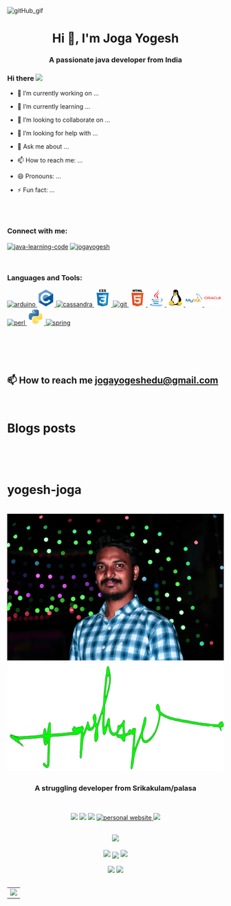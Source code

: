 
<!--





![iloveyouDeepika_gif_gif_001_gif](https://user-images.githubusercontent.com/36118169/173302465-010f70b2-ff3e-4647-ba90-12d46c9c4f2b.gif)


![Matrix SVG](https://raw.githubusercontent.com/rodrigograca31/rodrigograca31/master/matrix.svg)



![my heart_x264_x264_gif](https://user-images.githubusercontent.com/36118169/173304183-1317a841-1742-4b90-bf17-e63c5379acf5.gif)

-->

![gitHub_gif](https://user-images.githubusercontent.com/36118169/173306151-3a46ad7e-4582-452f-8d29-39349db58bfb.gif)

<h1 align="center">Hi 👋, I'm Joga Yogesh</h1>
<h3 align="center">A passionate java developer from India</h3>




### Hi there  ![](https://komarev.com/ghpvc/?username=yogeshjoga)




- 🔭 I’m currently working on ...
- 🌱 I’m currently learning ...
- 👯 I’m looking to collaborate on ...
- 🤔 I’m looking for help with ...
- 💬 Ask me about ...
- 📫 How to reach me: ...
- 😄 Pronouns: ...
- ⚡ Fun fact: ...
   
   
   <br>
    <br>
   </div>
   
   
  
<h3 align="left">Connect with me:</h3>
<p align="left">
<a href="https://dev.to/java-learning-code" target="blank"><img align="center" src="https://raw.githubusercontent.com/rahuldkjain/github-profile-readme-generator/master/src/images/icons/Social/devto.svg" alt="java-learning-code" height="30" width="40" /></a>
<a href="https://twitter.com/jogayogesh" target="blank"><img align="center" src="https://raw.githubusercontent.com/rahuldkjain/github-profile-readme-generator/master/src/images/icons/Social/twitter.svg" alt="jogayogesh" height="30" width="40" /></a>
</p>


 <br>
  
   
   
<h3 align="left">Languages and Tools:</h3>
<p align="left"> <a href="https://www.arduino.cc/" target="_blank" rel="noreferrer"> <img src="https://cdn.worldvectorlogo.com/logos/arduino-1.svg" alt="arduino" width="40" height="40"/> </a> <a href="https://www.cprogramming.com/" target="_blank" rel="noreferrer"> <img src="https://raw.githubusercontent.com/devicons/devicon/master/icons/c/c-original.svg" alt="c" width="40" height="40"/> </a> <a href="https://cassandra.apache.org/" target="_blank" rel="noreferrer"> <img src="https://www.vectorlogo.zone/logos/apache_cassandra/apache_cassandra-icon.svg" alt="cassandra" width="40" height="40"/> </a> <a href="https://www.w3schools.com/css/" target="_blank" rel="noreferrer"> <img src="https://raw.githubusercontent.com/devicons/devicon/master/icons/css3/css3-original-wordmark.svg" alt="css3" width="40" height="40"/> </a> <a href="https://git-scm.com/" target="_blank" rel="noreferrer"> <img src="https://www.vectorlogo.zone/logos/git-scm/git-scm-icon.svg" alt="git" width="40" height="40"/> </a> <a href="https://www.w3.org/html/" target="_blank" rel="noreferrer"> <img src="https://raw.githubusercontent.com/devicons/devicon/master/icons/html5/html5-original-wordmark.svg" alt="html5" width="40" height="40"/> </a> <a href="https://www.java.com" target="_blank" rel="noreferrer"> <img src="https://raw.githubusercontent.com/devicons/devicon/master/icons/java/java-original.svg" alt="java" width="40" height="40"/> </a> <a href="https://www.linux.org/" target="_blank" rel="noreferrer"> <img src="https://raw.githubusercontent.com/devicons/devicon/master/icons/linux/linux-original.svg" alt="linux" width="40" height="40"/> </a> <a href="https://www.mysql.com/" target="_blank" rel="noreferrer"> <img src="https://raw.githubusercontent.com/devicons/devicon/master/icons/mysql/mysql-original-wordmark.svg" alt="mysql" width="40" height="40"/> </a> <a href="https://www.oracle.com/" target="_blank" rel="noreferrer"> <img src="https://raw.githubusercontent.com/devicons/devicon/master/icons/oracle/oracle-original.svg" alt="oracle" width="40" height="40"/> </a> <a href="https://www.perl.org/" target="_blank" rel="noreferrer"> <img src="https://api.iconify.design/logos-perl.svg" alt="perl" width="40" height="40"/> </a> <a href="https://www.python.org" target="_blank" rel="noreferrer"> <img src="https://raw.githubusercontent.com/devicons/devicon/master/icons/python/python-original.svg" alt="python" width="40" height="40"/> </a> <a href="https://spring.io/" target="_blank" rel="noreferrer"> <img src="https://www.vectorlogo.zone/logos/springio/springio-icon.svg" alt="spring" width="40" height="40"/> </a> </p>



 <br>
  <br>
  

   
   

 <br>
   <br>
   




## 📫 How to reach me **jogayogeshedu@gmail.com**
 <br>
  
# Blogs posts
<!-- BLOG-POST-LIST:START -->
<!-- BLOG-POST-LIST:END -->
 <br>
  <br>
   <br>

# yogesh-joga 
<h1 align="center">
   
  <img src="https://github.com/yogeshjoga/c-learning-30-days/blob/master/my_photo_git.jpg">
  <img src="https://github.com/yogeshjoga/yogeshjoga/blob/main/CROPED%20SIGNATURE.png" style="width:800px;height:250px;">
  </a>
  </a>
</h1>
<h3 align="center">A struggling developer from Srikakulam/palasa</h3>
<br>
<!-- badge start -->
<p align="center">
  <!-- Github badge -->
  <a href="https://github.com/yogeshjoga" target="_blank"><img src="https://img.shields.io/badge/GitHub-yogeshjoga-brightgreen"></a>
  <!-- Blog badge -->
  <a href="https://www.blogger.com/blog/posts/2897536617819595076" target="_blank"><img src="https://img.shields.io/badge/Blogger-yogeshjoga-orange"></a>
  <!-- CSDN badge -->
 <a href="https://www.instagram.com/just_y0gi_yadav" target="_blank"><img src="https://img.shields.io/badge/Instagram-justyogi-yellow"></a>
   
   
   
   
  <!-- Personal website Badge -->
<a href="https://www.google.com/search?sxsrf=ALiCzsYN9pLGQBHZ_rv1OAojZAK20_X7Mw:1655107517798&q=joga+yogesh&tbm=isch&chips=q:joga+yogesh,online_chips:jogayogesh:IaeKXlb5TRQ%3D&usg=AI4_-kRLjuMYYuHCPDovmLH9wKJg5IocXw&sa=X&ved=2ahUKEwiTiaf9-6n4AhXM7jgGHdhSDV8QgIoDKAd6BAgEEBo&biw=1536&bih=674&dpr=1.25" target="_blank">
    <img src="https://img.shields.io/badge/Google-yogesh joga-blue "ALT =" personal website ">
  </a>
   
   
  <!-- Visitor badge -->
 <img src="https://visitor-badge.glitch.me/badge?page_id=yogeshjoga&left_color=green&right_color=red">
</p>

<!-- badge end -->
<br>
<!-- Github trophy🏆start -->
<div align="center"> <img src="https://github-profile-trophy.vercel.app/?username=yogeshjoga&theme=onedark&row=1&column=6&no-frame=true&no-bg=true"> </div>
<!-- Github trophy🏆end -->
<br>
<!-- Github Continuous clock in start -->
<div align="center">
  <img width="150" src="https://cdn.jsdelivr.net/gh/sun0225SUN/photos/images/202108300310676.png" />
  <img align="center" src="https://github-readme-streak-stats.herokuapp.com/?user=yogeshjoga&theme=dark&hide_border=true" />
  <img width="150" src="https://cdn.jsdelivr.net/gh/sun0225SUN/photos/images/202108300312623.png" />
</div>
<!-- Github Continuous clock in end -->
<br>
<!-- Statistical card start -->
<div align="center">
  <img height="137px" src="https://github-readme-stats.vercel.app/api?username=yogeshjoga&hide_title=true&hide_border=true&show_icons=trueline_height=21&text_color=000&icon_color=000&bg_color=0,ea6161,ffc64d,fffc4d,52fa5a&theme=graywhite" />
   <img height="137px" src="https://github-readme-stats.vercel.app/api/top-langs/?username=yogeshjoga&hide_title=true&hide_border=true&layout=compact&langs_count=6&text_color=000&icon_color=fff&bg_color=0,52fa5a,4dfcff,c64dff&theme=graywhite" />
</div>
<!-- Statistical card end -->
<br>

<table align="center">
  <tr>
    <td>
      <img src="https://activity-graph.herokuapp.com/graph?username=yogeshjoga&theme=dracula&bg_color=FF000000&hide_border=true" />
    </td>
  </tr>
</table>








